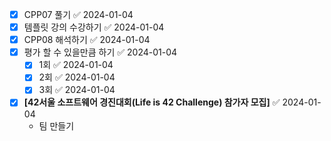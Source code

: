 - [x] CPP07 풀기 ✅ 2024-01-04
- [x] 템플릿 강의 수강하기 ✅ 2024-01-04
- [x] CPP08 해석하기 ✅ 2024-01-04
- [x] 평가 할 수 있을만큼  하기 ✅ 2024-01-04
	- [x] 1회 ✅ 2024-01-04
	- [x] 2회 ✅ 2024-01-04
	- [x] 3회 ✅ 2024-01-04
- [x] **[42서울 소프트웨어 경진대회(Life is 42 Challenge) 참가자 모집]** ✅ 2024-01-04
	- 팀 만들기
